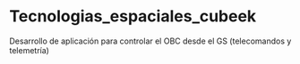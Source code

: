# Tecnologias_espaciales_cubeek
Desarrollo de aplicación para controlar el OBC desde el GS (telecomandos y telemetría) 
